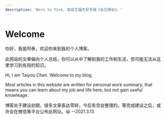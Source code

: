 ```yaml
---
description: 'Born to fire, 取自艾福杰尼专辑《五亿探长》。'
---
```


# Welcome

你好，我是阿泰，欢迎你来到我的个人博客。

此网站的文章偏向个人总结，你可以从中了解到我的工作和生活，但可能无法从这里学习到有用的知识。

Hi, I am Taiyou Chen. Welcome to my blog.

Most articles in this website are written for personal work summary, that means you can learn about my job and life here, but not gain useful knowleage.

博客处于建设初期，很多文章表达零碎，今后有空会整理的。等完成建设之后，或许会在微信等平台公布此网址。😃  --2021.3.13 

